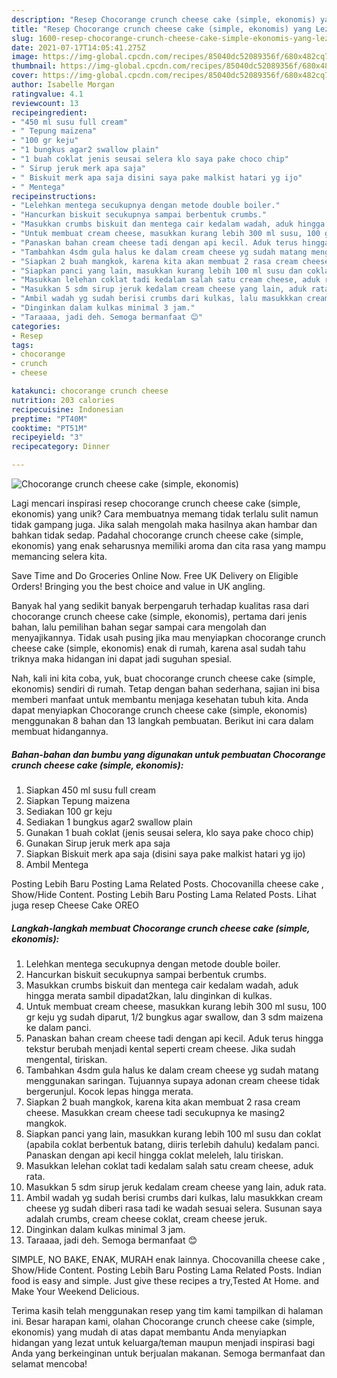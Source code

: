 ```yaml
---
description: "Resep Chocorange crunch cheese cake (simple, ekonomis) yang Lezat Sekali"
title: "Resep Chocorange crunch cheese cake (simple, ekonomis) yang Lezat Sekali"
slug: 1600-resep-chocorange-crunch-cheese-cake-simple-ekonomis-yang-lezat-sekali
date: 2021-07-17T14:05:41.275Z
image: https://img-global.cpcdn.com/recipes/85040dc52089356f/680x482cq70/chocorange-crunch-cheese-cake-simple-ekonomis-foto-resep-utama.jpg
thumbnail: https://img-global.cpcdn.com/recipes/85040dc52089356f/680x482cq70/chocorange-crunch-cheese-cake-simple-ekonomis-foto-resep-utama.jpg
cover: https://img-global.cpcdn.com/recipes/85040dc52089356f/680x482cq70/chocorange-crunch-cheese-cake-simple-ekonomis-foto-resep-utama.jpg
author: Isabelle Morgan
ratingvalue: 4.1
reviewcount: 13
recipeingredient:
- "450 ml susu full cream"
- " Tepung maizena"
- "100 gr keju"
- "1 bungkus agar2 swallow plain"
- "1 buah coklat jenis seusai selera klo saya pake choco chip"
- " Sirup jeruk merk apa saja"
- " Biskuit merk apa saja disini saya pake malkist hatari yg ijo"
- " Mentega"
recipeinstructions:
- "Lelehkan mentega secukupnya dengan metode double boiler."
- "Hancurkan biskuit secukupnya sampai berbentuk crumbs."
- "Masukkan crumbs biskuit dan mentega cair kedalam wadah, aduk hingga merata sambil dipadat2kan, lalu dinginkan di kulkas."
- "Untuk membuat cream cheese, masukkan kurang lebih 300 ml susu, 100 gr keju yg sudah diparut, 1/2 bungkus agar swallow, dan 3 sdm maizena ke dalam panci."
- "Panaskan bahan cream cheese tadi dengan api kecil. Aduk terus hingga tekstur berubah menjadi kental seperti cream cheese. Jika sudah mengental, tiriskan."
- "Tambahkan 4sdm gula halus ke dalam cream cheese yg sudah matang menggunakan saringan. Tujuannya supaya adonan cream cheese tidak bergerunjul. Kocok lepas hingga merata."
- "Siapkan 2 buah mangkok, karena kita akan membuat 2 rasa cream cheese. Masukkan cream cheese tadi secukupnya ke masing2 mangkok."
- "Siapkan panci yang lain, masukkan kurang lebih 100 ml susu dan coklat (apabila coklat berbentuk batang, diiris terlebih dahulu) kedalam panci. Panaskan dengan api kecil hingga coklat meleleh, lalu tiriskan."
- "Masukkan lelehan coklat tadi kedalam salah satu cream cheese, aduk rata."
- "Masukkan 5 sdm sirup jeruk kedalam cream cheese yang lain, aduk rata."
- "Ambil wadah yg sudah berisi crumbs dari kulkas, lalu masukkkan cream cheese yg sudah diberi rasa tadi ke wadah sesuai selera. Susunan saya adalah crumbs, cream cheese coklat, cream cheese jeruk."
- "Dinginkan dalam kulkas minimal 3 jam."
- "Taraaaa, jadi deh. Semoga bermanfaat 😊"
categories:
- Resep
tags:
- chocorange
- crunch
- cheese

katakunci: chocorange crunch cheese 
nutrition: 203 calories
recipecuisine: Indonesian
preptime: "PT40M"
cooktime: "PT51M"
recipeyield: "3"
recipecategory: Dinner

---
```



![Chocorange crunch cheese cake (simple, ekonomis)](https://img-global.cpcdn.com/recipes/85040dc52089356f/680x482cq70/chocorange-crunch-cheese-cake-simple-ekonomis-foto-resep-utama.jpg)

Lagi mencari inspirasi resep chocorange crunch cheese cake (simple, ekonomis) yang unik? Cara membuatnya memang tidak terlalu sulit namun tidak gampang juga. Jika salah mengolah maka hasilnya akan hambar dan bahkan tidak sedap. Padahal chocorange crunch cheese cake (simple, ekonomis) yang enak seharusnya memiliki aroma dan cita rasa yang mampu memancing selera kita.

Save Time and Do Groceries Online Now. Free UK Delivery on Eligible Orders! Bringing you the best choice and value in UK angling.

Banyak hal yang sedikit banyak berpengaruh terhadap kualitas rasa dari chocorange crunch cheese cake (simple, ekonomis), pertama dari jenis bahan, lalu pemilihan bahan segar sampai cara mengolah dan menyajikannya. Tidak usah pusing jika mau menyiapkan chocorange crunch cheese cake (simple, ekonomis) enak di rumah, karena asal sudah tahu triknya maka hidangan ini dapat jadi suguhan spesial.


Nah, kali ini kita coba, yuk, buat chocorange crunch cheese cake (simple, ekonomis) sendiri di rumah. Tetap dengan bahan sederhana, sajian ini bisa memberi manfaat untuk membantu menjaga kesehatan tubuh kita. Anda dapat menyiapkan Chocorange crunch cheese cake (simple, ekonomis) menggunakan 8 bahan dan 13 langkah pembuatan. Berikut ini cara dalam membuat hidangannya.

<!--inarticleads1-->

##### Bahan-bahan dan bumbu yang digunakan untuk pembuatan Chocorange crunch cheese cake (simple, ekonomis):

1. Siapkan 450 ml susu full cream
1. Siapkan  Tepung maizena
1. Sediakan 100 gr keju
1. Sediakan 1 bungkus agar2 swallow plain
1. Gunakan 1 buah coklat (jenis seusai selera, klo saya pake choco chip)
1. Gunakan  Sirup jeruk merk apa saja
1. Siapkan  Biskuit merk apa saja (disini saya pake malkist hatari yg ijo)
1. Ambil  Mentega


Posting Lebih Baru Posting Lama Related Posts. Chocovanilla cheese cake , Show/Hide Content. Posting Lebih Baru Posting Lama Related Posts. Lihat juga resep Cheese Cake OREO 

<!--inarticleads2-->

##### Langkah-langkah membuat Chocorange crunch cheese cake (simple, ekonomis):

1. Lelehkan mentega secukupnya dengan metode double boiler.
1. Hancurkan biskuit secukupnya sampai berbentuk crumbs.
1. Masukkan crumbs biskuit dan mentega cair kedalam wadah, aduk hingga merata sambil dipadat2kan, lalu dinginkan di kulkas.
1. Untuk membuat cream cheese, masukkan kurang lebih 300 ml susu, 100 gr keju yg sudah diparut, 1/2 bungkus agar swallow, dan 3 sdm maizena ke dalam panci.
1. Panaskan bahan cream cheese tadi dengan api kecil. Aduk terus hingga tekstur berubah menjadi kental seperti cream cheese. Jika sudah mengental, tiriskan.
1. Tambahkan 4sdm gula halus ke dalam cream cheese yg sudah matang menggunakan saringan. Tujuannya supaya adonan cream cheese tidak bergerunjul. Kocok lepas hingga merata.
1. Siapkan 2 buah mangkok, karena kita akan membuat 2 rasa cream cheese. Masukkan cream cheese tadi secukupnya ke masing2 mangkok.
1. Siapkan panci yang lain, masukkan kurang lebih 100 ml susu dan coklat (apabila coklat berbentuk batang, diiris terlebih dahulu) kedalam panci. Panaskan dengan api kecil hingga coklat meleleh, lalu tiriskan.
1. Masukkan lelehan coklat tadi kedalam salah satu cream cheese, aduk rata.
1. Masukkan 5 sdm sirup jeruk kedalam cream cheese yang lain, aduk rata.
1. Ambil wadah yg sudah berisi crumbs dari kulkas, lalu masukkkan cream cheese yg sudah diberi rasa tadi ke wadah sesuai selera. Susunan saya adalah crumbs, cream cheese coklat, cream cheese jeruk.
1. Dinginkan dalam kulkas minimal 3 jam.
1. Taraaaa, jadi deh. Semoga bermanfaat 😊


SIMPLE, NO BAKE, ENAK, MURAH enak lainnya. Chocovanilla cheese cake , Show/Hide Content. Posting Lebih Baru Posting Lama Related Posts. Indian food is easy and simple. Just give these recipes a try,Tested At Home. and Make Your Weekend Delicious. 

Terima kasih telah menggunakan resep yang tim kami tampilkan di halaman ini. Besar harapan kami, olahan Chocorange crunch cheese cake (simple, ekonomis) yang mudah di atas dapat membantu Anda menyiapkan hidangan yang lezat untuk keluarga/teman maupun menjadi inspirasi bagi Anda yang berkeinginan untuk berjualan makanan. Semoga bermanfaat dan selamat mencoba!
